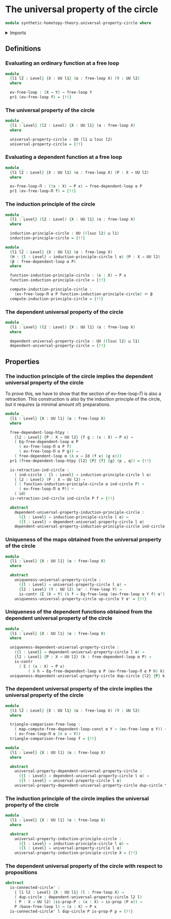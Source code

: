 # The universal property of the circle

```agda
module synthetic-homotopy-theory.universal-property-circle where
```

<details><summary>Imports</summary>

```agda
open import foundation.action-on-identifications-dependent-functions
open import foundation.action-on-identifications-functions
open import foundation.constant-type-families
open import foundation.contractible-maps
open import foundation.contractible-types
open import foundation.dependent-pair-types
open import foundation.equivalences
open import foundation.fibers-of-maps
open import foundation.function-extensionality
open import foundation.function-types
open import foundation.functoriality-dependent-pair-types
open import foundation.homotopies
open import foundation.identity-types
open import foundation.propositions
open import foundation.sections
open import foundation.transport-along-identifications
open import foundation.universe-levels

open import synthetic-homotopy-theory.free-loops
```

</details>

## Definitions

### Evaluating an ordinary function at a free loop

```agda
module _
  {l1 l2 : Level} {X : UU l1} (α : free-loop X) (Y : UU l2)
  where

  ev-free-loop : (X → Y) → free-loop Y
  pr1 (ev-free-loop f) = {!!}
```

### The universal property of the circle

```agda
module _
  {l1 : Level} (l2 : Level) {X : UU l1} (α : free-loop X)
  where

  universal-property-circle : UU (l1 ⊔ lsuc l2)
  universal-property-circle = {!!}
```

### Evaluating a dependent function at a free loop

```agda
module _
  {l1 l2 : Level} {X : UU l1} (α : free-loop X) (P : X → UU l2)
  where

  ev-free-loop-Π : ((x : X) → P x) → free-dependent-loop α P
  pr1 (ev-free-loop-Π f) = {!!}
```

### The induction principle of the circle

```agda
module _
  {l1 : Level} (l2 : Level) {X : UU l1} (α : free-loop X)
  where

  induction-principle-circle : UU ((lsuc l2) ⊔ l1)
  induction-principle-circle = {!!}

module _
  {l1 l2 : Level} {X : UU l1} (α : free-loop X)
  (H : {l : Level} → induction-principle-circle l α) (P : X → UU l2)
  (β : free-dependent-loop α P)
  where

  function-induction-principle-circle : (x : X) → P x
  function-induction-principle-circle = {!!}

  compute-induction-principle-circle :
    (ev-free-loop-Π α P function-induction-principle-circle) ＝ β
  compute-induction-principle-circle = {!!}
```

### The dependent universal property of the circle

```agda
module _
  {l1 : Level} (l2 : Level) {X : UU l1} (α : free-loop X)
  where

  dependent-universal-property-circle : UU ((lsuc l2) ⊔ l1)
  dependent-universal-property-circle = {!!}
```

## Properties

### The induction principle of the circle implies the dependent universal property of the circle

To prove this, we have to show that the section of ev-free-loop-Π is also a
retraction. This construction is also by the induction principle of the circle,
but it requires (a minimal amount of) preparations.

```agda
module _
  {l1 : Level} {X : UU l1} (α : free-loop X)
  where

  free-dependent-loop-htpy :
    {l2 : Level} {P : X → UU l2} {f g : (x : X) → P x} →
    ( Eq-free-dependent-loop α P
      ( ev-free-loop-Π α P f)
      ( ev-free-loop-Π α P g)) →
    ( free-dependent-loop α (λ x → Id (f x) (g x)))
  pr1 (free-dependent-loop-htpy {l2} {P} {f} {g} (p , q)) = {!!}

  is-retraction-ind-circle :
    ( ind-circle : {l : Level} → induction-principle-circle l α)
    { l2 : Level} (P : X → UU l2) →
    ( ( function-induction-principle-circle α ind-circle P) ∘
      ( ev-free-loop-Π α P)) ~
    ( id)
  is-retraction-ind-circle ind-circle P f = {!!}

  abstract
    dependent-universal-property-induction-principle-circle :
      ({l : Level} → induction-principle-circle l α) →
      ({l : Level} → dependent-universal-property-circle l α)
    dependent-universal-property-induction-principle-circle ind-circle P = {!!}
```

### Uniqueness of the maps obtained from the universal property of the circle

```agda
module _
  {l1 : Level} {X : UU l1} (α : free-loop X)
  where

  abstract
    uniqueness-universal-property-circle :
      ({l : Level} → universal-property-circle l α) →
      {l2 : Level} (Y : UU l2) (α' : free-loop Y) →
      is-contr (Σ (X → Y) (λ f → Eq-free-loop (ev-free-loop α Y f) α'))
    uniqueness-universal-property-circle up-circle Y α' = {!!}
```

### Uniqueness of the dependent functions obtained from the dependent universal property of the circle

```agda
module _
  {l1 : Level} {X : UU l1} (α : free-loop X)
  where

  uniqueness-dependent-universal-property-circle :
    ({l : Level} → dependent-universal-property-circle l α) →
    {l2 : Level} {P : X → UU l2} (k : free-dependent-loop α P) →
    is-contr
      ( Σ ( (x : X) → P x)
          ( λ h → Eq-free-dependent-loop α P (ev-free-loop-Π α P h) k))
  uniqueness-dependent-universal-property-circle dup-circle {l2} {P} k = {!!}
```

### The dependent universal property of the circle implies the universal property of the circle

```agda
module _
  {l1 l2 : Level} {X : UU l1} (α : free-loop X) (Y : UU l2)
  where

  triangle-comparison-free-loop :
    ( map-compute-free-dependent-loop-const α Y ∘ (ev-free-loop α Y)) ~
    ( ev-free-loop-Π α (λ x → Y))
  triangle-comparison-free-loop f = {!!}

module _
  {l1 : Level} {X : UU l1} (α : free-loop X)
  where

  abstract
    universal-property-dependent-universal-property-circle :
      ({l : Level} → dependent-universal-property-circle l α) →
      ({l : Level} → universal-property-circle l α)
    universal-property-dependent-universal-property-circle dup-circle Y = {!!}
```

### The induction principle of the circle implies the universal property of the circle

```agda
module _
  {l1 : Level} {X : UU l1} (α : free-loop X)
  where

  abstract
    universal-property-induction-principle-circle :
      ({l : Level} → induction-principle-circle l α) →
      ({l : Level} → universal-property-circle l α)
    universal-property-induction-principle-circle X = {!!}
```

### The dependent universal property of the circle with respect to propositions

```agda
abstract
  is-connected-circle' :
    { l1 l2 : Level} {X : UU l1} (l : free-loop X) →
    ( dup-circle : dependent-universal-property-circle l2 l)
    ( P : X → UU l2) (is-prop-P : (x : X) → is-prop (P x)) →
    P (base-free-loop l) → (x : X) → P x
  is-connected-circle' l dup-circle P is-prop-P p = {!!}
```
